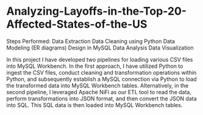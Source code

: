# Analyzing-Layoffs-in-the-Top-20-Affected-States-of-the-US

Steps Performed:
Data Extraction 
Data Cleaning using Python 
Data Modeling (ER diagrams) 
Design in MySQL
Data Analysis
Data Visualization 

In this project I have developed two pipelines for loading various CSV files into MySQL Workbench. In the first approach, I have utilized Python to ingest the CSV files, conduct cleaning and transformation operations within Python, and subsequently establish a MySQL connection via Python to load the transformed data into MySQL Workbench tables. Alternatively, in the second pipeline, I leveraged Apache NiFi as our ETL tool to read the data, perform transformations into JSON format, and then convert the JSON data into SQL. This SQL data is then loaded into MySQL Workbench tables.
